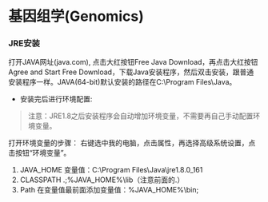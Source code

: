 # 基因组学(Genomics)


### JRE安装
打开JAVA网址(java.com), 点击大红按钮Free Java Download，再点击大红按钮Agree and Start Free Download，下载Java安装程序，然后双击安装，跟普通安装程序一样。JAVA(64-bit)默认安装的路径在C:\Program Files\Java。

* 安装完后进行环境配置:

> 注意：JRE1.8之后安装程序会自动增加环境变量，不需要再自己手动配置环境变量。

打开环境变量的步骤：
右键选中我的电脑，点击属性，再选择高级系统设置，点击按钮“环境变量”。

1. JAVA_HOME 
变量值：C:\Program Files\Java\jre1.8.0_161
2. CLASSPATH 
.;%JAVA_HOME%\lib（注意前面的.）
3. Path
在变量值最前面添加变量值：%JAVA_HOME%\bin;

